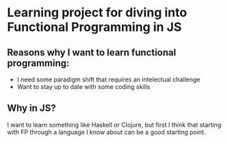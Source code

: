 # Learning project for diving into Functional Programming in JS

## Reasons why I want to learn functional programming:

- I need some paradigm shift that requires an intelectual challenge
- Want to stay up to date with some coding skills 


## Why in JS?

I want to learn something like Haskell or Clojure, but first I think that starting with FP through a language I know about can be a good starting point. 